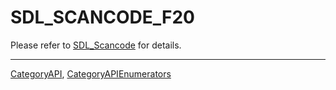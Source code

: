 # SDL_SCANCODE_F20

Please refer to [SDL_Scancode](SDL_Scancode) for details.

----
[CategoryAPI](CategoryAPI), [CategoryAPIEnumerators](CategoryAPIEnumerators)

